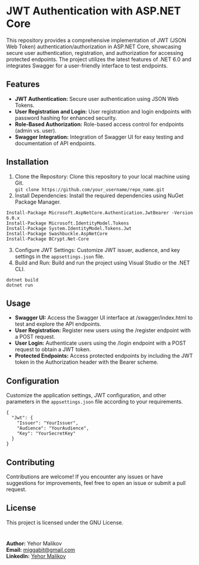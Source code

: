 # JWT Authentication with ASP.NET Core
This repository provides a comprehensive implementation of JWT (JSON Web Token) authentication/authorization in ASP.NET Core, showcasing secure user authentication, registration, and authorization for accessing protected endpoints. The project utilizes the latest features of .NET 6.0 and integrates Swagger for a user-friendly interface to test endpoints.

## Features
- **JWT Authentication:** Secure user authentication using JSON Web Tokens.
- **User Registration and Login:** User registration and login endpoints with password hashing for enhanced security.
- **Role-Based Authorization:** Role-based access control for endpoints (admin vs. user).
- **Swagger Integration:** Integration of Swagger UI for easy testing and documentation of API endpoints.

## Installation
1. Clone the Repository: Clone this repository to your local machine using Git. \
`git clone https://github.com/your_username/repo_name.git`
2. Install Dependencies: Install the required dependencies using NuGet Package Manager.
```
Install-Package Microsoft.AspNetCore.Authentication.JwtBearer -Version 6.0.x
Install-Package Microsoft.IdentityModel.Tokens
Install-Package System.IdentityModel.Tokens.Jwt
Install-Package Swashbuckle.AspNetCore
Install-Package BCrypt.Net-Core
```
3. Configure JWT Settings: Customize JWT issuer, audience, and key settings in the `appsettings.json` file.
4. Build and Run: Build and run the project using Visual Studio or the .NET CLI.
```
dotnet build
dotnet run
```

## Usage
- **Swagger UI:** Access the Swagger UI interface at /swagger/index.html to test and explore the API endpoints.
- **User Registration:** Register new users using the /register endpoint with a POST request.
- **User Login:** Authenticate users using the /login endpoint with a POST request to obtain a JWT token.
- **Protected Endpoints:** Access protected endpoints by including the JWT token in the Authorization header with the Bearer scheme.

## Configuration
Customize the application settings, JWT configuration, and other parameters in the `appsettings.json` file according to your requirements.
```
{
  "Jwt": {
    "Issuer": "YourIssuer",
    "Audience": "YourAudience",
    "Key": "YourSecretKey"
  }
}
```

## Contributing
Contributions are welcome! If you encounter any issues or have suggestions for improvements, feel free to open an issue or submit a pull request.

## License
This project is licensed under the GNU License.
#
**Author:** Yehor Malikov \
**Email:** miggabit@gmail.com \
**LinkedIn:** [Yehor Malikov](https://www.linkedin.com/in/yehormalikov/)
#
